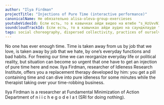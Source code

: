 ```yaml
---
author: "Ilya Firdman"
projectTitle: "Injections of Pure Time (interactive performance)"
canonicalName: Не обязательно alisa-oleva-group-exercieses
youtubeVideoId: Если есть, то в кавычках айди видео на ютюбе "s_HzUvvN1Ns"
soundcloudTrackId: Если есть, то в кавычках айди аудио на саундклауде "353915180"
tags: social choreography, dispersed collectivity, practices of ourselves, 8-BIT DESIRE
---
```

No one has ever enough time. Time is taken away from us by job that we love, is taken away by job that we hate, by one’s everyday functions and bad habits. For freeing our time we can reorganize everyday life or political reality, but situation can become so urgent that one have to get an injection of pure time here and now. Ilya Firdman, researcher of Idleness Research Institute, offers you a replacement therapy developed by him: you get a pill containing time and can dive into pure idleness for some minutes while the therapist taking over your time-robbing business.

Ilya Firdman is a researcher at Fundamental Minimization of Action Department of n i i c h e g o d e l a t (SRI for doing nothing).
